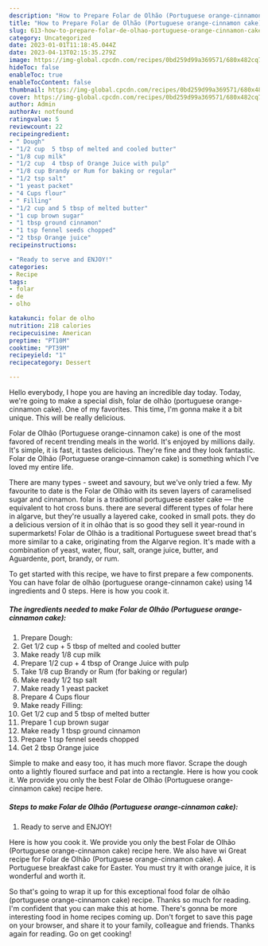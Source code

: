 ```yaml
---
description: "How to Prepare Folar de Olhão (Portuguese orange-cinnamon cake) the Delicious"
title: "How to Prepare Folar de Olhão (Portuguese orange-cinnamon cake) the Delicious"
slug: 613-how-to-prepare-folar-de-olhao-portuguese-orange-cinnamon-cake-the-delicious
category: Uncategorized
date: 2023-01-01T11:18:45.044Z
date: 2023-04-13T02:15:35.279Z
image: https://img-global.cpcdn.com/recipes/0bd259d99a369571/680x482cq70/folar-de-olhao-portuguese-orange-cinnamon-cake-recipe-main-photo.jpg
hideToc: false
enableToc: true
enableTocContent: false
thumbnail: https://img-global.cpcdn.com/recipes/0bd259d99a369571/680x482cq70/folar-de-olhao-portuguese-orange-cinnamon-cake-recipe-main-photo.jpg
cover: https://img-global.cpcdn.com/recipes/0bd259d99a369571/680x482cq70/folar-de-olhao-portuguese-orange-cinnamon-cake-recipe-main-photo.jpg
author: Admin
authorAv: notfound
ratingvalue: 5
reviewcount: 22
recipeingredient:
- " Dough"
- "1/2 cup  5 tbsp of melted and cooled butter"
- "1/8 cup milk"
- "1/2 cup  4 tbsp of Orange Juice with pulp"
- "1/8 cup Brandy or Rum for baking or regular"
- "1/2 tsp salt"
- "1 yeast packet"
- "4 Cups flour"
- " Filling"
- "1/2 cup and 5 tbsp of melted butter"
- "1 cup brown sugar"
- "1 tbsp ground cinnamon"
- "1 tsp fennel seeds chopped"
- "2 tbsp Orange juice"
recipeinstructions:

- "Ready to serve and ENJOY!"
categories:
- Recipe
tags:
- folar
- de
- olho

katakunci: folar de olho 
nutrition: 218 calories
recipecuisine: American
preptime: "PT10M"
cooktime: "PT39M"
recipeyield: "1"
recipecategory: Dessert

---
```



Hello everybody, I hope you are having an incredible day today. Today, we're going to make a special dish, folar de olhão (portuguese orange-cinnamon cake). One of my favorites. This time, I'm gonna make it a bit unique. This will be really delicious.

Folar de Olhão (Portuguese orange-cinnamon cake) is one of the most favored of recent trending meals in the world. It's enjoyed by millions daily. It's simple, it is fast, it tastes delicious. They're fine and they look fantastic. Folar de Olhão (Portuguese orange-cinnamon cake) is something which I've loved my entire life.

There are many types - sweet and savoury, but we&#39;ve only tried a few. My favourite to date is the Folar de Olhão with its seven layers of caramelised sugar and cinnamon. folar is a traditional portuguese easter cake — the equivalent to hot cross buns. there are several different types of folar here in algarve, but they&#39;re usually a layered cake, cooked in small pots. they do a delicious version of it in olhão that is so good they sell it year-round in supermarkets! Folar de Olhão is a traditional Portuguese sweet bread that&#39;s more similar to a cake, originating from the Algarve region. It&#39;s made with a combination of yeast, water, flour, salt, orange juice, butter, and Aguardente, port, brandy, or rum.


To get started with this recipe, we have to first prepare a few components. You can have folar de olhão (portuguese orange-cinnamon cake) using 14 ingredients and 0 steps. Here is how you cook it.

<!--inarticleads1-->

##### The ingredients needed to make Folar de Olhão (Portuguese orange-cinnamon cake):

1. Prepare  Dough:
1. Get 1/2 cup + 5 tbsp of melted and cooled butter
1. Make ready 1/8 cup milk
1. Prepare 1/2 cup + 4 tbsp of Orange Juice with pulp
1. Take 1/8 cup Brandy or Rum (for baking or regular)
1. Make ready 1/2 tsp salt
1. Make ready 1 yeast packet
1. Prepare 4 Cups flour
1. Make ready  Filling:
1. Get 1/2 cup and 5 tbsp of melted butter
1. Prepare 1 cup brown sugar
1. Make ready 1 tbsp ground cinnamon
1. Prepare 1 tsp fennel seeds chopped
1. Get 2 tbsp Orange juice


Simple to make and easy too, it has much more flavor. Scrape the dough onto a lightly floured surface and pat into a rectangle. Here is how you cook it. We provide you only the best Folar de Olhão (Portuguese orange-cinnamon cake) recipe here. 

<!--inarticleads2-->

##### Steps to make Folar de Olhão (Portuguese orange-cinnamon cake):


1. Ready to serve and ENJOY!

Here is how you cook it. We provide you only the best Folar de Olhão (Portuguese orange-cinnamon cake) recipe here. We also have wi Great recipe for Folar de Olhão (Portuguese orange-cinnamon cake). A Portuguese breakfast cake for Easter. You must try it with orange juice, it is wonderful and worth it. 

So that's going to wrap it up for this exceptional food folar de olhão (portuguese orange-cinnamon cake) recipe. Thanks so much for reading. I'm confident that you can make this at home. There's gonna be more interesting food in home recipes coming up. Don't forget to save this page on your browser, and share it to your family, colleague and friends. Thanks again for reading. Go on get cooking!
